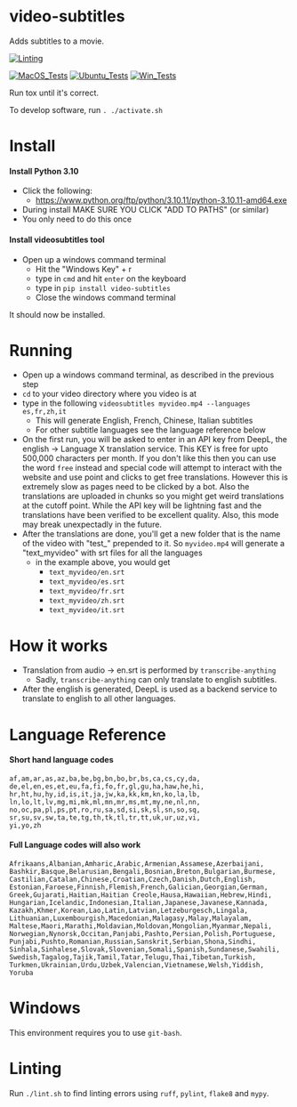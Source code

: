 # video-subtitles

Adds subtitles to a movie.

[![Linting](../../actions/workflows/lint.yml/badge.svg)](../../actions/workflows/lint.yml)

[![MacOS_Tests](../../actions/workflows/push_macos.yml/badge.svg)](../../actions/workflows/push_macos.yml)
[![Ubuntu_Tests](../../actions/workflows/push_ubuntu.yml/badge.svg)](../../actions/workflows/push_ubuntu.yml)
[![Win_Tests](../../actions/workflows/push_win.yml/badge.svg)](../../actions/workflows/push_win.yml)

Run tox until it's correct.

To develop software, run `. ./activate.sh`

# Install

#### Install Python 3.10

  * Click the following:
    * https://www.python.org/ftp/python/3.10.11/python-3.10.11-amd64.exe
  * During install MAKE SURE YOU CLICK "ADD TO PATHS" (or similar)
  * You only need to do this once

#### Install videosubtitles tool

  * Open up a windows command terminal
    * Hit the "Windows Key" + r
    * type in `cmd` and hit `enter` on the keyboard
    * type in `pip install video-subtitles`
    * Close the windows command terminal

It should now be installed.


# Running

  * Open up a windows command terminal, as described in the previous step
  * `cd` to your video directory where you video is at
  * type in the following `videosubtitles myvideo.mp4 --languages es,fr,zh,it`
    * This will generate English, French, Chinese, Italian subtitles
    * For other subtitle languages see the language reference below
  * On the first run, you will be asked to enter in an API key from DeepL, the english -> Language X translation service. This KEY is free for upto 500,000 characters per month. If you don't like this then you can use the word `free` instead and special code will attempt to interact with the website
  and use point and clicks to get free translations. However this is extremely slow as pages need to
  be clicked by a bot. Also the translations are uploaded in chunks so you might get weird translations
  at the cutoff point. While the API key will be lightning fast and the translations have been verified
  to be excellent quality. Also, this mode may break unexpectadly in the future.
  * After the translations are done, you'll get a new folder that is the name of the video with "test_" prepended to it. So `myvideo.mp4` will generate a "text_myvideo" with srt files for all the languages
    * in the example above, you would get
      * `text_myvideo/en.srt`
      * `text_myvideo/es.srt`
      * `text_myvideo/fr.srt`
      * `text_myvideo/zh.srt`
      * `text_myvideo/it.srt`


# How it works

  * Translation from audio -> en.srt is performed by `transcribe-anything`
    * Sadly, `transcribe-anything` can only translate to english subtitles.
  * After the english is generated, DeepL is used as a backend service to translate to english to all other languages.


# Language Reference

#### Short hand language codes

```
af,am,ar,as,az,ba,be,bg,bn,bo,br,bs,ca,cs,cy,da,
de,el,en,es,et,eu,fa,fi,fo,fr,gl,gu,ha,haw,he,hi,
hr,ht,hu,hy,id,is,it,ja,jw,ka,kk,km,kn,ko,la,lb,
ln,lo,lt,lv,mg,mi,mk,ml,mn,mr,ms,mt,my,ne,nl,nn,
no,oc,pa,pl,ps,pt,ro,ru,sa,sd,si,sk,sl,sn,so,sq,
sr,su,sv,sw,ta,te,tg,th,tk,tl,tr,tt,uk,ur,uz,vi,
yi,yo,zh
```

#### Full Language codes will also work

```
Afrikaans,Albanian,Amharic,Arabic,Armenian,Assamese,Azerbaijani,
Bashkir,Basque,Belarusian,Bengali,Bosnian,Breton,Bulgarian,Burmese,
Castilian,Catalan,Chinese,Croatian,Czech,Danish,Dutch,English,
Estonian,Faroese,Finnish,Flemish,French,Galician,Georgian,German,
Greek,Gujarati,Haitian,Haitian Creole,Hausa,Hawaiian,Hebrew,Hindi,
Hungarian,Icelandic,Indonesian,Italian,Japanese,Javanese,Kannada,
Kazakh,Khmer,Korean,Lao,Latin,Latvian,Letzeburgesch,Lingala,
Lithuanian,Luxembourgish,Macedonian,Malagasy,Malay,Malayalam,
Maltese,Maori,Marathi,Moldavian,Moldovan,Mongolian,Myanmar,Nepali,
Norwegian,Nynorsk,Occitan,Panjabi,Pashto,Persian,Polish,Portuguese,
Punjabi,Pushto,Romanian,Russian,Sanskrit,Serbian,Shona,Sindhi,
Sinhala,Sinhalese,Slovak,Slovenian,Somali,Spanish,Sundanese,Swahili,
Swedish,Tagalog,Tajik,Tamil,Tatar,Telugu,Thai,Tibetan,Turkish,
Turkmen,Ukrainian,Urdu,Uzbek,Valencian,Vietnamese,Welsh,Yiddish,
Yoruba
```

# Windows

This environment requires you to use `git-bash`.

# Linting

Run `./lint.sh` to find linting errors using `ruff`, `pylint`, `flake8` and `mypy`.
